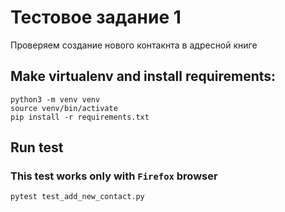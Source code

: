 
# Тестовое задание 1

Проверяем создание нового контакнта в адресной книге 

## Make virtualenv and install requirements:
    
```shell
python3 -m venv venv
source venv/bin/activate
pip install -r requirements.txt
```

## Run test
### This test works only with ```Firefox``` browser
```shell
pytest test_add_new_contact.py
```

